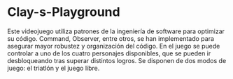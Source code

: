 # Clay-s-Playground
Este videojuego utiliza patrones de la ingeniería de software para optimizar su código. Command, Observer, entre otros, se han implementado para asegurar mayor robustez y organización del código.
En el juego se puede controlar a uno de los cuatro personajes disponibles, que se pueden ir desbloqueando tras superar distintos logros. Se disponen de dos modos de juego: el triatlón y el juego libre.
